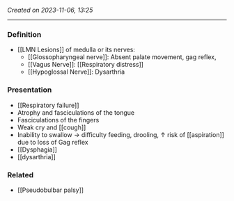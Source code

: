 *Created on 2023-11-06, 13:25* 

---
### Definition
- [[LMN Lesions]] of medulla or its nerves:
	- [[Glossopharyngeal nerve]]: Absent palate movement, gag reflex, 
	- [[Vagus Nerve]]: [[Respiratory distress]] 
	- [[Hypoglossal Nerve]]: Dysarthria 
### Presentation 
- [[Respiratory failure]]
- Atrophy and fasciculations of the tongue
- Fasciculations of the fingers
- Weak cry and [[cough]]
- Inability to swallow → difficulty feeding, drooling, ↑ risk of [[aspiration]] due to loss of Gag reflex 
- [[Dysphagia]]
- [[dysarthria]]
### Related
- [[Pseudobulbar palsy]] 